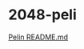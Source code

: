 # 2048-peli



[Pelin README.md](https://github.com/irismayigyu/ot-harjoitustyo/blob/master/2048-peli/README.md)
